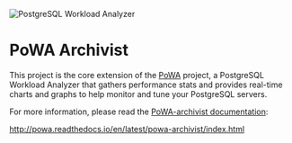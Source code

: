 
![PostgreSQL Workload Analyzer](https://github.com/powa-team/powa/blob/master/img/powa_logo.410x161.png)

PoWA Archivist
==============

This project is the core extension of the [PoWA](http://powa.readthedocs.io/)
project, a PostgreSQL Workload Analyzer that gathers performance stats and
provides real-time charts and graphs to help monitor and tune your PostgreSQL
servers.

For more information, please read the [PoWA-archivist
documentation](http://powa.readthedocs.io/en/latest/powa-archivist/index.html):

http://powa.readthedocs.io/en/latest/powa-archivist/index.html

